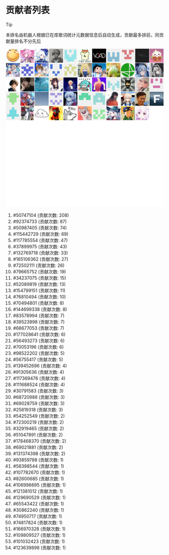 # 贡献者列表

> [!TIP]
> 本排名由机器人根据已在库歌词统计元数据信息后自动生成，贡献最多排前，同贡献量排名不分先后

![贡献者头像画廊](./CONTRIBUTORS.svg)

1. #50747104 (贡献次数: 208)
2. #92374733 (贡献次数: 87)
3. #50987405 (贡献次数: 74)
4. #115442729 (贡献次数: 69)
5. #117785554 (贡献次数: 47)
6. #37899975 (贡献次数: 43)
7. #132769718 (贡献次数: 33)
8. #165106362 (贡献次数: 27)
9. #72502111 (贡献次数: 26)
10. #79665752 (贡献次数: 19)
11. #34237075 (贡献次数: 15)
12. #52089819 (贡献次数: 13)
13. #154799151 (贡献次数: 11)
14. #76810494 (贡献次数: 10)
15. #70494801 (贡献次数: 8)
16. #144699338 (贡献次数: 8)
17. #83578994 (贡献次数: 7)
18. #39523898 (贡献次数: 7)
19. #68677053 (贡献次数: 7)
20. #177028641 (贡献次数: 6)
21. #56493273 (贡献次数: 6)
22. #70053196 (贡献次数: 6)
23. #98522202 (贡献次数: 5)
24. #56755417 (贡献次数: 5)
25. #139452696 (贡献次数: 4)
26. #91305636 (贡献次数: 4)
27. #117369476 (贡献次数: 4)
28. #111688524 (贡献次数: 4)
29. #30791583 (贡献次数: 3)
30. #68720986 (贡献次数: 3)
31. #69028759 (贡献次数: 3)
32. #25819318 (贡献次数: 3)
33. #54252549 (贡献次数: 2)
34. #72300219 (贡献次数: 2)
35. #32919465 (贡献次数: 2)
36. #51047891 (贡献次数: 2)
37. #178468370 (贡献次数: 2)
38. #69021881 (贡献次数: 2)
39. #131374398 (贡献次数: 2)
40. #93859788 (贡献次数: 1)
41. #58398544 (贡献次数: 1)
42. #107782670 (贡献次数: 1)
43. #82600685 (贡献次数: 1)
44. #106996695 (贡献次数: 1)
45. #121381012 (贡献次数: 1)
46. #129690529 (贡献次数: 1)
47. #65543422 (贡献次数: 1)
48. #30862240 (贡献次数: 1)
49. #74950717 (贡献次数: 1)
50. #74817824 (贡献次数: 1)
51. #166970328 (贡献次数: 1)
52. #109809527 (贡献次数: 1)
53. #101032423 (贡献次数: 1)
54. #123639898 (贡献次数: 1)
